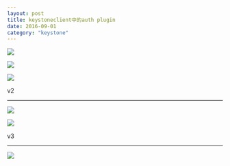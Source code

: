 ```yaml
---
layout: post
title: keystoneclient中的auth plugin
date: 2016-09-01
category: "keystone"
---
```


![](http://i.imgur.com/Mtkzt4f.png)


![](http://i.imgur.com/Ehfx6Qg.png)

![](http://i.imgur.com/uarb2AY.png)

v2

----------

![](http://i.imgur.com/uReZa31.png)

![](http://i.imgur.com/uWsMCpa.png)

v3

----------


![](http://i.imgur.com/kRNoGwR.png)